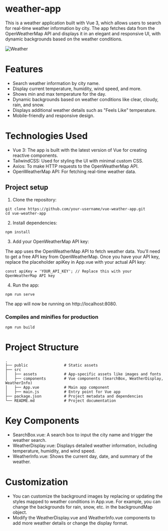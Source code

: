 # weather-app
This is a weather application built with Vue 3, which allows users to search for real-time weather information by city. The app fetches data from the OpenWeatherMap API and displays it in an elegant and responsive UI, with dynamic backgrounds based on the weather conditions.

![Weather](https://github.com/user-attachments/assets/383cd880-8530-4a71-ac06-51dce5590edc)

# Features

- Search weather information by city name.
- Display current temperature, humidity, wind speed, and more.
- Shows min and max temperature for the day.
- Dynamic backgrounds based on weather conditions like clear, cloudy, rain, and snow.
- Displays additional weather details such as "Feels Like" temperature.
- Mobile-friendly and responsive design.

# Technologies Used

- Vue 3: The app is built with the latest version of Vue for creating reactive components.
- TailwindCSS: Used for styling the UI with minimal custom CSS.
- Axios: To make HTTP requests to the OpenWeatherMap API.
- OpenWeatherMap API: For fetching real-time weather data.


## Project setup

1. Clone the repository:

```
git clone https://github.com/your-username/vue-weather-app.git
cd vue-weather-app
```
2. Install dependencies:
   
```
npm install
```

3. Add your OpenWeatherMap API key:

The app uses the OpenWeatherMap API to fetch weather data. You'll need to get a free API key from OpenWeatherMap.
Once you have your API key, replace the placeholder apiKey in App.vue with your actual API key:

```
const apiKey = 'YOUR_API_KEY'; // Replace this with your OpenWeatherMap API key
```

4. Run the app:
```
npm run serve
```

The app will now be running on http://localhost:8080.

### Compiles and minifies for production
```
npm run build
```

# Project Structure

```
.
├── public                # Static assets
├── src
│   ├── assets            # App-specific assets like images and fonts
│   ├── components        # Vue components (SearchBox, WeatherDisplay, WeatherInfo)
│   ├── App.vue           # Main app component
│   ├── main.js           # Entry point for Vue app
├── package.json          # Project metadata and dependencies
└── README.md             # Project documentation
```

# Key Components

- SearchBox.vue: A search box to input the city name and trigger the weather search.
- WeatherDisplay.vue: Displays detailed weather information, including temperature, humidity, and wind speed.
- WeatherInfo.vue: Shows the current day, date, and summary of the weather.

# Customization

- You can customize the background images by replacing or updating the styles mapped to weather conditions in App.vue. For example, you can change the backgrounds for rain, snow, etc. in the backgroundMap object.
- Modify the WeatherDisplay.vue and WeatherInfo.vue components to add more weather details or change the display format.
